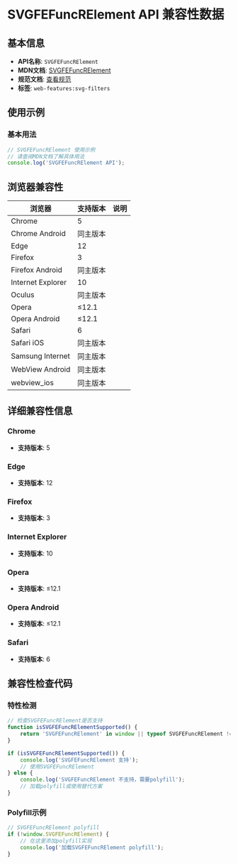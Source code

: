# SVGFEFuncRElement API 兼容性数据

## 基本信息

- **API名称**: `SVGFEFuncRElement`
- **MDN文档**: [SVGFEFuncRElement](https://developer.mozilla.org/docs/Web/API/SVGFEFuncRElement)
- **规范文档**: [查看规范](https://drafts.fxtf.org/filter-effects/#InterfaceSVGFEFuncRElement)
- **标签**: `web-features:svg-filters`

## 使用示例

### 基本用法

```javascript
// SVGFEFuncRElement 使用示例
// 请查阅MDN文档了解具体用法
console.log('SVGFEFuncRElement API');
```

## 浏览器兼容性

| 浏览器 | 支持版本 | 说明 |
|--------|----------|------|
| Chrome | 5 |  |
| Chrome Android | 同主版本 |  |
| Edge | 12 |  |
| Firefox | 3 |  |
| Firefox Android | 同主版本 |  |
| Internet Explorer | 10 |  |
| Oculus | 同主版本 |  |
| Opera | ≤12.1 |  |
| Opera Android | ≤12.1 |  |
| Safari | 6 |  |
| Safari iOS | 同主版本 |  |
| Samsung Internet | 同主版本 |  |
| WebView Android | 同主版本 |  |
| webview_ios | 同主版本 |  |

## 详细兼容性信息

### Chrome

- **支持版本**: 5

### Edge

- **支持版本**: 12

### Firefox

- **支持版本**: 3

### Internet Explorer

- **支持版本**: 10

### Opera

- **支持版本**: ≤12.1

### Opera Android

- **支持版本**: ≤12.1

### Safari

- **支持版本**: 6

## 兼容性检查代码

### 特性检测

```javascript
// 检查SVGFEFuncRElement是否支持
function isSVGFEFuncRElementSupported() {
    return 'SVGFEFuncRElement' in window || typeof SVGFEFuncRElement !== 'undefined';
}

if (isSVGFEFuncRElementSupported()) {
    console.log('SVGFEFuncRElement 支持');
    // 使用SVGFEFuncRElement
} else {
    console.log('SVGFEFuncRElement 不支持，需要polyfill');
    // 加载polyfill或使用替代方案
}
```

### Polyfill示例

```javascript
// SVGFEFuncRElement polyfill
if (!window.SVGFEFuncRElement) {
    // 在这里添加polyfill实现
    console.log('加载SVGFEFuncRElement polyfill');
}
```


